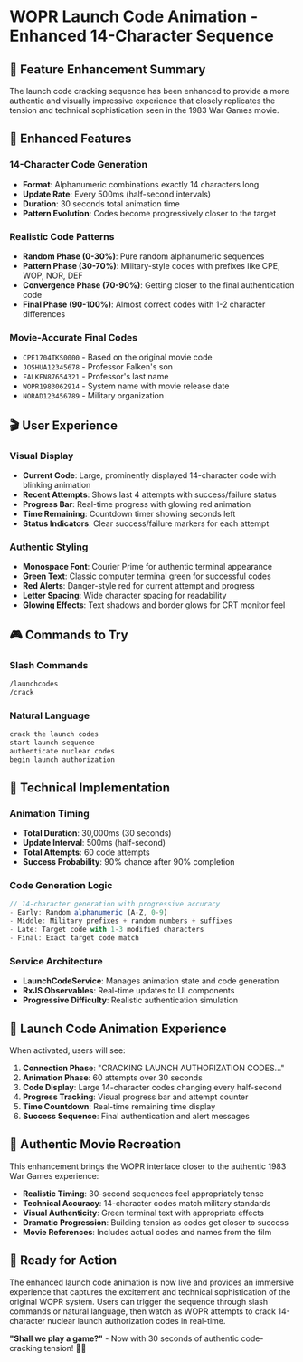 # WOPR Launch Code Animation - Enhanced 14-Character Sequence

## 🚀 Feature Enhancement Summary

The launch code cracking sequence has been enhanced to provide a more authentic and visually impressive experience that closely replicates the tension and technical sophistication seen in the 1983 War Games movie.

## 🎯 Enhanced Features

### 14-Character Code Generation

- **Format**: Alphanumeric combinations exactly 14 characters long
- **Update Rate**: Every 500ms (half-second intervals)
- **Duration**: 30 seconds total animation time
- **Pattern Evolution**: Codes become progressively closer to the target

### Realistic Code Patterns

- **Random Phase (0-30%)**: Pure random alphanumeric sequences
- **Pattern Phase (30-70%)**: Military-style codes with prefixes like CPE, WOP, NOR, DEF
- **Convergence Phase (70-90%)**: Getting closer to the final authentication code
- **Final Phase (90-100%)**: Almost correct codes with 1-2 character differences

### Movie-Accurate Final Codes

- `CPE1704TKS0000` - Based on the original movie code
- `JOSHUA12345678` - Professor Falken's son
- `FALKEN87654321` - Professor's last name
- `WOPR1983062914` - System name with movie release date
- `NORAD123456789` - Military organization

## 🎬 User Experience

### Visual Display

- **Current Code**: Large, prominently displayed 14-character code with blinking animation
- **Recent Attempts**: Shows last 4 attempts with success/failure status
- **Progress Bar**: Real-time progress with glowing red animation
- **Time Remaining**: Countdown timer showing seconds left
- **Status Indicators**: Clear success/failure markers for each attempt

### Authentic Styling

- **Monospace Font**: Courier Prime for authentic terminal appearance
- **Green Text**: Classic computer terminal green for successful codes
- **Red Alerts**: Danger-style red for current attempt and progress
- **Letter Spacing**: Wide character spacing for readability
- **Glowing Effects**: Text shadows and border glows for CRT monitor feel

## 🎮 Commands to Try

### Slash Commands

```bash
/launchcodes
/crack
```

### Natural Language

```bash
crack the launch codes
start launch sequence
authenticate nuclear codes
begin launch authorization
```

## 🔧 Technical Implementation

### Animation Timing

- **Total Duration**: 30,000ms (30 seconds)
- **Update Interval**: 500ms (half-second)
- **Total Attempts**: 60 code attempts
- **Success Probability**: 90% chance after 90% completion

### Code Generation Logic

```typescript
// 14-character generation with progressive accuracy
- Early: Random alphanumeric (A-Z, 0-9)
- Middle: Military prefixes + random numbers + suffixes
- Late: Target code with 1-3 modified characters
- Final: Exact target code match
```

### Service Architecture

- **LaunchCodeService**: Manages animation state and code generation
- **RxJS Observables**: Real-time updates to UI components
- **Progressive Difficulty**: Realistic authentication simulation

## 🎊 Launch Code Animation Experience

When activated, users will see:

1. **Connection Phase**: "CRACKING LAUNCH AUTHORIZATION CODES..."
2. **Animation Phase**: 60 attempts over 30 seconds
3. **Code Display**: Large 14-character codes changing every half-second
4. **Progress Tracking**: Visual progress bar and attempt counter
5. **Time Countdown**: Real-time remaining time display
6. **Success Sequence**: Final authentication and alert messages

## 🌟 Authentic Movie Recreation

This enhancement brings the WOPR interface closer to the authentic 1983 War Games experience:

- **Realistic Timing**: 30-second sequences feel appropriately tense
- **Technical Accuracy**: 14-character codes match military standards
- **Visual Authenticity**: Green terminal text with appropriate effects
- **Dramatic Progression**: Building tension as codes get closer to success
- **Movie References**: Includes actual codes and names from the film

## 🚀 Ready for Action

The enhanced launch code animation is now live and provides an immersive experience that captures the excitement and technical sophistication of the original WOPR system. Users can trigger the sequence through slash commands or natural language, then watch as WOPR attempts to crack 14-character nuclear launch authorization codes in real-time.

**"Shall we play a game?"** - Now with 30 seconds of authentic code-cracking tension! 🎯✨
